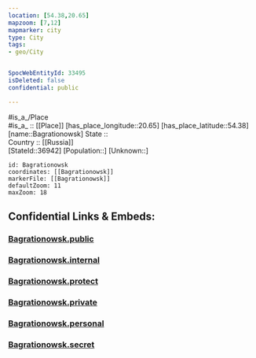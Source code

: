 ```yaml
---
location: [54.38,20.65] 
mapzoom: [7,12] 
mapmarker: city 
type: City
tags:
- geo/City


SpocWebEntityId: 33495
isDeleted: false
confidential: public

---
```

#is_a_/Place  
#is_a_ :: [[Place]] 
[has_place_longitude::20.65] 
[has_place_latitude::54.38] 
[name::Bagrationowsk] 
State ::  
Country :: [[Russia]]  
[StateId::36942] 
[Population::] 
[Unknown::] 


```leaflet
id: Bagrationowsk
coordinates: [[Bagrationowsk]] 
markerFile: [[Bagrationowsk]] 
defaultZoom: 11 
maxZoom: 18
```


## Confidential Links & Embeds: 

### [Bagrationowsk.public](/_public/\Earth\Continent\Europe\Europe~East\Poland\Provinces~Poland\Warmian-Masurian\CityBagrationowsk.public.md) 

### [Bagrationowsk.internal](/_internal/\Earth\Continent\Europe\Europe~East\Poland\Provinces~Poland\Warmian-Masurian\CityBagrationowsk.internal.md) 

### [Bagrationowsk.protect](/_protect/\Earth\Continent\Europe\Europe~East\Poland\Provinces~Poland\Warmian-Masurian\CityBagrationowsk.protect.md) 

### [Bagrationowsk.private](/_private/\Earth\Continent\Europe\Europe~East\Poland\Provinces~Poland\Warmian-Masurian\CityBagrationowsk.private.md) 

### [Bagrationowsk.personal](/_personal/\Earth\Continent\Europe\Europe~East\Poland\Provinces~Poland\Warmian-Masurian\CityBagrationowsk.personal.md) 

### [Bagrationowsk.secret](/_secret/\Earth\Continent\Europe\Europe~East\Poland\Provinces~Poland\Warmian-Masurian\CityBagrationowsk.secret.md)

